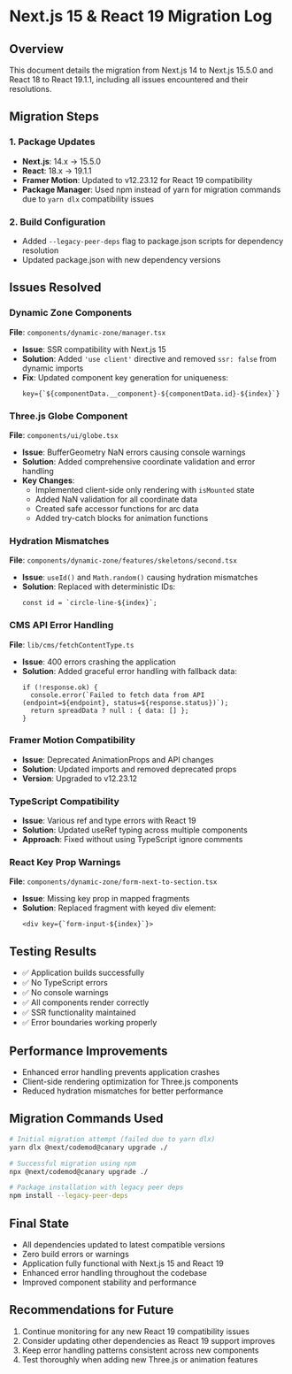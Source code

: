 # Next.js 15 & React 19 Migration Log

## Overview

This document details the migration from Next.js 14 to Next.js 15.5.0 and React 18 to React 19.1.1, including all issues encountered and their resolutions.

## Migration Steps

### 1. Package Updates

- **Next.js**: 14.x → 15.5.0
- **React**: 18.x → 19.1.1
- **Framer Motion**: Updated to v12.23.12 for React 19 compatibility
- **Package Manager**: Used npm instead of yarn for migration commands due to `yarn dlx` compatibility issues

### 2. Build Configuration

- Added `--legacy-peer-deps` flag to package.json scripts for dependency resolution
- Updated package.json with new dependency versions

## Issues Resolved

### Dynamic Zone Components

**File**: `components/dynamic-zone/manager.tsx`

- **Issue**: SSR compatibility with Next.js 15
- **Solution**: Added `'use client'` directive and removed `ssr: false` from dynamic imports
- **Fix**: Updated component key generation for uniqueness:
  ```tsx
  key={`${componentData.__component}-${componentData.id}-${index}`}
  ```

### Three.js Globe Component

**File**: `components/ui/globe.tsx`

- **Issue**: BufferGeometry NaN errors causing console warnings
- **Solution**: Added comprehensive coordinate validation and error handling
- **Key Changes**:
  - Implemented client-side only rendering with `isMounted` state
  - Added NaN validation for all coordinate data
  - Created safe accessor functions for arc data
  - Added try-catch blocks for animation functions

### Hydration Mismatches

**File**: `components/dynamic-zone/features/skeletons/second.tsx`

- **Issue**: `useId()` and `Math.random()` causing hydration mismatches
- **Solution**: Replaced with deterministic IDs:
  ```tsx
  const id = `circle-line-${index}`;
  ```

### CMS API Error Handling

**File**: `lib/cms/fetchContentType.ts`

- **Issue**: 400 errors crashing the application
- **Solution**: Added graceful error handling with fallback data:
  ```tsx
  if (!response.ok) {
    console.error(`Failed to fetch data from API (endpoint=${endpoint}, status=${response.status})`);
    return spreadData ? null : { data: [] };
  }
  ```

### Framer Motion Compatibility

- **Issue**: Deprecated AnimationProps and API changes
- **Solution**: Updated imports and removed deprecated props
- **Version**: Upgraded to v12.23.12

### TypeScript Compatibility

- **Issue**: Various ref and type errors with React 19
- **Solution**: Updated useRef typing across multiple components
- **Approach**: Fixed without using TypeScript ignore comments

### React Key Prop Warnings

**File**: `components/dynamic-zone/form-next-to-section.tsx`

- **Issue**: Missing key prop in mapped fragments
- **Solution**: Replaced fragment with keyed div element:
  ```tsx
  <div key={`form-input-${index}`}>
  ```

## Testing Results

- ✅ Application builds successfully
- ✅ No TypeScript errors
- ✅ No console warnings
- ✅ All components render correctly
- ✅ SSR functionality maintained
- ✅ Error boundaries working properly

## Performance Improvements

- Enhanced error handling prevents application crashes
- Client-side rendering optimization for Three.js components
- Reduced hydration mismatches for better performance

## Migration Commands Used

```bash
# Initial migration attempt (failed due to yarn dlx)
yarn dlx @next/codemod@canary upgrade ./

# Successful migration using npm
npx @next/codemod@canary upgrade ./

# Package installation with legacy peer deps
npm install --legacy-peer-deps
```

## Final State

- All dependencies updated to latest compatible versions
- Zero build errors or warnings
- Application fully functional with Next.js 15 and React 19
- Enhanced error handling throughout the codebase
- Improved component stability and performance

## Recommendations for Future

1. Continue monitoring for any new React 19 compatibility issues
2. Consider updating other dependencies as React 19 support improves
3. Keep error handling patterns consistent across new components
4. Test thoroughly when adding new Three.js or animation features
